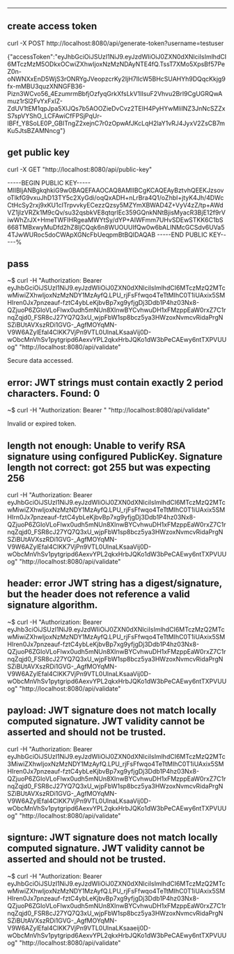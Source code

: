 

---

## create access token

curl -X POST http://localhost:8080/api/generate-token?username=testuser

{"accessToken":"eyJhbGciOiJSUzI1NiJ9.eyJzdWIiOiJ0ZXN0dXNlciIsImlhdCI6MTczMzM5ODkxOCwiZXhwIjoxNzMzNDAyNTE4fQ.TssT7XMo5XpsBf57PeZ0n-oNWNXxEnD5WjS3rONRYgJVeopzcrKy2IjH7lIcW5BHcSUAHYh9DQqcKkjg9fx-mMBU3quzXNNGFB36-Pizn3WCvo56_4EzumrmBbfjOzfyqGrkXfsLkV1IIsuF2Vhvu2BrI9CgUGRQwAmuz1rSl2FvYxFxIZ-ZdUV1tEM1qpJpa5XlJQs7b5AOOZieDvCvz2TEIH4PyHYwMlilNZ3JnNcSZZxS7spVYShO_LCFAwiCfFPSjPqUr-lBFf_Y8SoLE0P_GBITngZ2xejnC7r0zOpwAfJKcLqH2laY1vRJ4JyxV2ZsCB7mKu5JtsBZAMNncg"}


## get public key

curl -X GET "http://localhost:8080/api/public-key"

-----BEGIN PUBLIC KEY-----
MIIBIjANBgkqhkiG9w0BAQEFAAOCAQ8AMIIBCgKCAQEAyBztvhQEEKJzsovoTlkfG9vxuJhD13TY5c2XyGdi/oqQxADH+nLrBra4Q1/oZhbI+jtyK4Jh/4DWcCtHcSy2rxj9xKU1cITrpvvkyECezzQzsy5MZYmXBWAD4Z+VyV4zZ/tp+AWdVZ1jIzVRZk1M9cQv/su32qsbkVE8qtqrIEc359GQnkNNtBjisMyacR3BjE12f9rViwWhZrJX+HmeTWFIHRgeaMWYtSy/dYP+AIWFmm7UHvSDEwSTKK6C1bS668TMBxwyMuDfd2hZ8ljCQqk6n8WUOUUIfQw0w6bALINMcGCSdv6UVa54TJwWURoc5doCWApXGNcFbUeqpmBtBQIDAQAB
-----END PUBLIC KEY-----%



## pass

~$ curl -H "Authorization: Bearer eyJhbGciOiJSUzI1NiJ9.eyJzdWIiOiJ0ZXN0dXNlciIsImlhdCI6MTczMzQ2MTcwMiwiZXhwIjoxNzMzNDY1MzAyfQ.LPU_rjFsFfwqo4TeTtMIhC0T1iUAxix5SMHIren0Jx7pnzeauf-fztC4ybLeKjbvBp7xg9yfjgDj3Ddb1P4hz03Nx8-QZjuoP6ZGIoVLoFlwx0udh5mNUn8XlnwBYCvhwuDH1xFMzppEaW0rxZ7C1rnqZqjd0_FSR8cJ27YQ7Q3xU_wjpFbW1sp8bcz5ya3HWzoxNvmcvRidaPrgNSZiBUtAVXszRDi1GVG-_AgfMOYqMN-V9W6AZylEfal4ClKK7VjPn9VTL0UlnaLKsaaVij0D-wObcMnVhSv1pytgripd6AexvYPL2qkxHrbJQKo1dW3bPeCAEwy6ntTXPVUUog" "http://localhost:8080/api/validate"

Secure data accessed.


## error: JWT strings must contain exactly 2 period characters. Found: 0

~$ curl  -H "Authorization: Bearer " "http://localhost:8080/api/validate"

Invalid or expired token.


## length not enough: Unable to verify RSA signature using configured PublicKey. Signature length not correct: got 255 but was expecting 256

curl -H "Authorization: Bearer eyJhbGciOiJSUzI1NiJ9.eyJzdWIiOiJ0ZXN0dXNlciIsImlhdCI6MTczMzQ2MTcwMiwiZXhwIjoxNzMzNDY1MzAyfQ.LPU_rjFsFfwqo4TeTtMIhC0T1iUAxix5SMHIrn0Jx7pnzeauf-fztC4ybLeKjbvBp7xg9yfjgDj3Ddb1P4hz03Nx8-QZjuoP6ZGIoVLoFlwx0udh5mNUn8XlnwBYCvhwuDH1xFMzppEaW0rxZ7C1rnqZqjd0_FSR8cJ27YQ7Q3xU_wjpFbW1sp8bcz5ya3HWzoxNvmcvRidaPrgNSZiBUtAVXszRDi1GVG-_AgfMOYqMN-V9W6AZylEfal4ClKK7VjPn9VTL0UlnaLKsaaVij0D-wObcMnVhSv1pytgripd6AexvYPL2qkxHrbJQKo1dW3bPeCAEwy6ntTXPVUUog" "http://localhost:8080/api/validate"


## header: error JWT string has a digest/signature, but the header does not reference a valid signature algorithm.

~$ curl -H "Authorization: Bearer eyJhb3ciOiJSUzI1NiJ9.eyJzdWIiOiJ0ZXN0dXNlciIsImlhdCI6MTczMzQ2MTcwMiwiZXhwIjoxNzMzNDY1MzAyfQ.LPU_rjFsFfwqo4TeTtMIhC0T1iUAxix5SMHIren0Jx7pnzeauf-fztC4ybLeKjbvBp7xg9yfjgDj3Ddb1P4hz03Nx8-QZjuoP6ZGIoVLoFlwx0udh5mNUn8XlnwBYCvhwuDH1xFMzppEaW0rxZ7C1rnqZqjd0_FSR8cJ27YQ7Q3xU_wjpFbW1sp8bcz5ya3HWzoxNvmcvRidaPrgNSZiBUtAVXszRDi1GVG-_AgfMOYqMN-V9W6AZylEfal4ClKK7VjPn9VTL0UlnaLKsaaVij0D-wObcMnVhSv1pytgripd6AexvYPL2qkxHrbJQKo1dW3bPeCAEwy6ntTXPVUUog" "http://localhost:8080/api/validate"


## payload: JWT signature does not match locally computed signature. JWT validity cannot be asserted and should not be trusted.
curl -H "Authorization: Bearer eyJhbGciOiJSUzI1NiJ9.eyJzdWIiOiJ0ZXN0dXNlciIsImlhdCI6MTczMzQ2MTc3MiwiZXhwIjoxNzMzNDY1MzAyfQ.LPU_rjFsFfwqo4TeTtMIhC0T1iUAxix5SMHIren0Jx7pnzeauf-fztC4ybLeKjbvBp7xg9yfjgDj3Ddb1P4hz03Nx8-QZjuoP6ZGIoVLoFlwx0udh5mNUn8XlnwBYCvhwuDH1xFMzppEaW0rxZ7C1rnqZqjd0_FSR8cJ27YQ7Q3xU_wjpFbW1sp8bcz5ya3HWzoxNvmcvRidaPrgNSZiBUtAVXszRDi1GVG-_AgfMOYqMN-V9W6AZylEfal4ClKK7VjPn9VTL0UlnaLKsaaVij0D-wObcMnVhSv1pytgripd6AexvYPL2qkxHrbJQKo1dW3bPeCAEwy6ntTXPVUUog" "http://localhost:8080/api/validate"


## signture: JWT signature does not match locally computed signature. JWT validity cannot be asserted and should not be trusted.

~$ curl -H "Authorization: Bearer eyJhbGciOiJSUzI1NiJ9.eyJzdWIiOiJ0ZXN0dXNlciIsImlhdCI6MTczMzQ2MTcwMiwiZXhwIjoxNzMzNDY1MzAyfQ.LPU_rjFsFfwqo4TeTtMIhC0T1iUAxix5SMHIren0Jx7pnzeauf-fztC4ybLeKjbvBp7xg9yfjgDj3Ddb1P4hz03Nx8-QZjuoP6ZGIoVLoFlwx0udh5mNUn8XlnwBYCvhwuDH1xFMzppEaW0rxZ7C1rnqZqjd0_FSR8cJ27YQ7Q3xU_wjpFbW1sp8bcz5ya3HWzoxNvmcvRidaPrgNSZiBUtAVXszRDi1GVG-_AgfMOYqMN-V9W6AZylEfal4ClKK7VjPn9VTL0UlnaLKsaaeij0D-wObcMnVhSv1pytgripd6AexvYPL2qkxHrbJQKo1dW3bPeCAEwy6ntTXPVUUog" "http://localhost:8080/api/validate"
